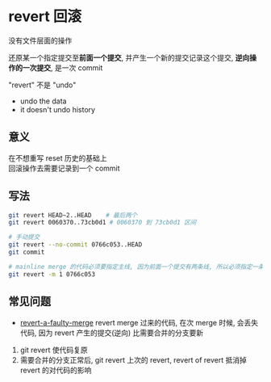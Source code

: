 # revert 回滚

没有文件层面的操作

还原某一个指定提交至**前面一个提交**, 并产生一个新的提交记录这个提交, **逆向操作的一次提交**, 是一次 commit

"revert" 不是 "undo"

- undo the data
- it doesn't undo history

## 意义

在不想重写 reset 历史的基础上  
回滚操作去需要记录到一个 commit

## 写法

```bash
git revert HEAD~2..HEAD    # 最后两个
git revert 0060370..73cb0d1 # 0060370 到 73cb0d1 区间

# 手动提交
git revert --no-commit 0766c053..HEAD
git commit

# mainline merge 的代码必须要指定主线, 因为前面一个提交有两条线, 所以必须指定一条
git revert -m 1 0766c053
```

## 常见问题

- [revert-a-faulty-merge](https://github.com/git/git/blob/master/Documentation/howto/revert-a-faulty-merge.txt)
revert merge 过来的代码, 在次 merge 时候, 会丢失代码, 因为 revert 产生的提交(逆向) 比需要合并的分支要新

1. git revert 使代码复原
2. 需要合并的分支正常后, git revert 上次的 revert, revert of revert 抵消掉 revert 的对代码的影响
